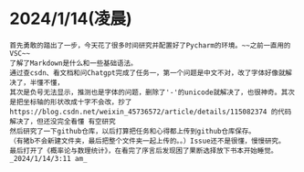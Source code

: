 # 2024/1/14(凌晨)
    首先勇敢的踏出了一步，今天花了很多时间研究并配置好了Pycharm的环境。~~之前一直用的VSC~~
    了解了Markdown是什么和一些基础语法。
    通过查csdn、看文档和问Chatgpt完成了任务一，第一个问题是中文不对，改了字体好像就解决了，半懂不懂，
    其次是负号无法显示，推测也是字体的问题，删除了'-'的unicode就解决了，也很神奇。其次是把坐标轴的形状改成十字不会改，抄了https://blog.csdn.net/weixin_45736572/article/details/115082374 的代码解决了，但还没完全看懂 有空研究
    然后研究了一下github仓库，以后打算把任务和心得都上传到github仓库保存。
    （有猪b不会新建文件夹，最后把整个文件夹一起上传的。。）Issue还不是很懂，慢慢研究。
    最后打开了《概率论与数理统计》，在看完了序言后发现困了果断选择放下书本开始睡觉。
    _2024/1/14/3:11 am_
